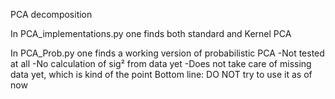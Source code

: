 PCA decomposition

In PCA_implementations.py one finds both standard and Kernel PCA

In PCA_Prob.py one finds a working version of probabilistic PCA
    -Not tested at all
    -No calculation of sig² from data yet
    -Does not take care of missing data yet, which is kind of the point
    Bottom line: DO NOT try to use it as of now

